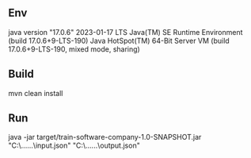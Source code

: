 ## Env

java version "17.0.6" 2023-01-17 LTS
Java(TM) SE Runtime Environment (build 17.0.6+9-LTS-190)
Java HotSpot(TM) 64-Bit Server VM (build 17.0.6+9-LTS-190, mixed mode, sharing)

## Build

mvn clean install

## Run

java -jar target/train-software-company-1.0-SNAPSHOT.jar "C:\\......\input.json"  "C:\\......\output.json"

